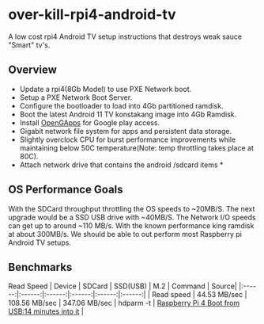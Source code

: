 # over-kill-rpi4-android-tv
A low cost rpi4 Android TV setup instructions that destroys weak sauce "Smart" tv's.

## Overview

 * Update a rpi4(8Gb Model) to use PXE Network boot.
 * Setup a PXE Network Boot Server.
 * Configure the bootloader to load into 4Gb partitioned ramdisk.
 * Boot the latest Android 11 TV konstakang image into 4Gb Ramdisk.
 *  Install [OpenGApps](https://sourceforge.net/projects/opengapps/files/arm/test/20210130/) for Google play access.
 * Gigabit network file system for apps and persistent data storage.
 * Slightly overclock CPU for burst performance improvements while maintaining below 50C temperature(Note: temp throttling takes place at 80C).
 * Attach network drive that contains the android /sdcard items
   *  

## OS Performance Goals

With the SDCard throughput throttling the OS speeds to ~20MB/S. The next upgrade would be a SSD USB drive with ~40MB/S. The Network I/O speeds can get up to around ~110 MB/s. With the known performance king ramdisk at about 300MB/s.
We should be able to out perform most Raspberry pi Android TV setups.


## Benchmarks

Read Speed
| Device | SDCard | SSD(USB) | M.2 | Command | Source|
|:------:|:------:|:------:|:------:|:------:|:------:|
| Read speed | 44.53 MB/sec | 108.56 MB/sec | 347.06 MB/sec | hdparm -t | [Raspberry Pi 4 Boot from USB:14 minutes into it](https://www.youtube.com/watch?v=nFM01mQ9qrk) |
